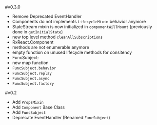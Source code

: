 #v0.3.0

- Remove Deprecated EventHandler
- Components do not implements `LifecycleMixin` behavior anymore
- StateStream mixin is now initialized in `componentWillMount` (previously done in `getInitialState`)
- new top level method `cleanAllSubscriptions`
- RxReact.Component 
 - methods are not enumerable anymore
 - empty function on unused lifecycle methods for consitency
- FuncSubject:
 - new map function
 - `FuncSubject.behavior`
 - `FuncSubject.replay`
 - `FuncSubject.async`
 - `FuncSubject.factory`


#v0.2

- Add `PropsMixin`
- Add `Component` Base Class
- Add `FuncSubject`
- Deprecate EventHandler (Renamed `FuncSubject`) 

